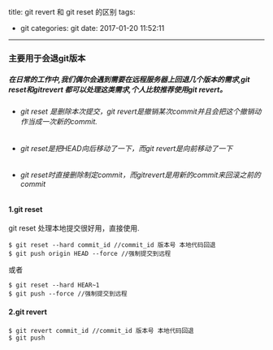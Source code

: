 title: git revert 和 git reset 的区别
tags:
  - git
categories: git
date: 2017-01-20 11:52:11
---
### 主要用于会退git版本

##### 在日常的工作中,我们偶尔会遇到需要在远程服务器上回退几个版本的需求,git reset和gitrevert 都可以处理这类需求,个人比较推荐使用git revert。
* ###### git reset 是删除本次提交，git revert是撤销某次commit并且会把这个撤销动作当成一次新的commit.
* ###### git reset是把HEAD向后移动了一下，而git revert是向前移动了一下
* ###### git reset时直接删除制定commit，而gitrevert是用新的commit来回滚之前的commit

#### 1.git reset

git reset 处理本地提交很好用，直接使用.


```
$ git reset --hard commit_id //commit_id 版本号 本地代码回退  
$ git push origin HEAD --force //强制提交到远程

```
或者

```
$ git reset --hard HEAR~1
$ git push --force //强制提交到远程

```

#### 2.git revert

```
$ git revert commit_id //commit_id 版本号 本地代码回退
$ git push

```